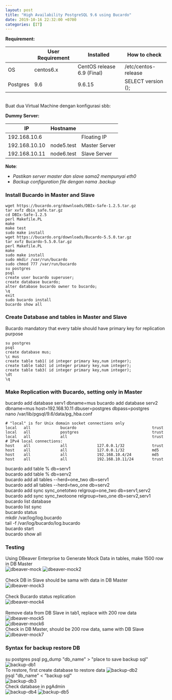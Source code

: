 ```yaml
---
layout: post
title: "High Availability PostgreSQL 9.6 using Bucardo"
date: 2019-10-16 22:32:00 +0700
categories: [IT]
---
```


**Requirement:**

|          	| User Requirement 	| Installed                         	| How to check        	|
|----------	|------------------	|-----------------------------------	|---------------------	|
| OS       	| centos6.x        	| CentOS release 6.9 (Final)        	| /etc/centos-release 	|
| Postgres 	| 9.6              	| 9.6.15                            	| SELECT version ();  	|  

<head>						<!--- Memberikan border line pada table --->
<style>
table 

td, th {
  border: 1px solid #dddddd;
  text-align: left;
  padding: 8px;
}

tr:nth-child(even) {
  background-color: #dddddd;
}
</style>
</head>
<br/>							<!--- Memberikan blank line --->
Buat dua Virtual Machine dengan konfigurasi sbb:      
  
**Dummy Server:**

| IP            	| Hostname   	|               	|
|---------------	|------------	|---------------	|
| 192.168.10.6  	|            	| Floating IP   	|
| 192.168.10.10 	| node5.test 	| Master Server 	|
| 192.168.10.11 	| node6.test 	| Slave Server  	|

**Note**:
+	<em>Pastikan server master dan slave sama2 mempunyai eth0</em>
+	<em>Backup configuration file dengan nama .backup</em>

### Install Bucardo in Master and Slave
	wget https://bucardo.org/downloads/DBIx-Safe-1.2.5.tar.gz
	tar xvfz dbix_safe.tar.gz
	cd DBIx-Safe-1.2.5
	perl Makefile.PL
	make
	make test
	sudo make install
	wget https://bucardo.org/downloads/Bucardo-5.5.0.tar.gz
	tar xvfz Bucardo-5.5.0.tar.gz
	perl Makefile.PL
	make
	sudo make install
	sudo mkdir /var/run/bucardo
	sudo chmod 777 /var/run/bucardo
	su postgres
	psql
	create user bucardo superuser;
	create database bucardo;
	alter database bucardo owner to bucardo;
	\q
	exit
	sudo bucardo install
	bucardo show all

### Create Database and tables in Master and Slave  
Bucardo mandatory that every table should have primary key for replication purpose  

	su postgres
	psql
	create database mus;
	\c mus
	create table tab1( id integer primary key,num integer);
	create table tab2( id integer primary key,num integer);
	create table tab3( id integer primary key,num integer);
	\dt
	\q

### Make Replication with Bucardo, setting only in Master  
bucardo add database serv1 dbname=mus
bucardo add database serv2 dbname=mus host=192.168.10.11 dbuser=postgres dbpass=postgres  
nano /var/lib/pgsql/9.6/data/pg_hba.conf  

	# "local" is for Unix domain socket connections only
	local   all             bucardo                                 trust
	local   all             postgres                                trust
	local   all             all                                     trust
	# IPv4 local connections:
	host    all             all             127.0.0.1/32            trust
	host    all             all             127.0.0.1/32            md5
	host    all             all             192.168.10.4/24         md5
	host    all             all             192.168.10.11/24        trust

bucardo add table % db=serv1  
bucardo add table % db=serv2  
bucardo add all tables --herd=one_two db=serv1  
bucardo add all tables --herd=two_one db=serv2  
bucardo add sync sync_onetotwo relgroup=one_two db=serv1,serv2  
bucardo add sync sync_twotoone relgroup=two_one db=serv2,serv1  
bucardo list database  
bucardo list sync  
bucardo status  
mkdir /var/log/log.bucardo  
tail -f /var/log/bucardo/log.bucardo  
bucardo start  
bucardo show all  

### Testing  
Using DBeaver Enterprise to Generate Mock Data in tables, make 1500 row in DB Master  
![dbeaver-mock](\images\dbeaver-mock.JPG "dbeaver-mock")
![dbeaver-mock2](\images\dbeaver-mock2.JPG "dbeaver-mock2")  
<br/>
Check DB in Slave should be sama with data in DB Master  
![dbeaver-mock3](\images\dbeaver-mock3.JPG "dbeaver-mock3")  
<br/>
Check Bucardo status replication  
![dbeaver-mock4](\images\dbeaver-mock4.JPG "dbeaver-mock4")  
<br/>
Remove data from DB Slave in tab1, replace with 200 row data  
![dbeaver-mock5](\images\dbeaver-mock5.JPG "dbeaver-mock5")  
![dbeaver-mock6](\images\dbeaver-mock6.JPG "dbeaver-mock6") 
<br/> 
Check in DB Master, should be 200 row data, same with DB Slave  
![dbeaver-mock7](\images\dbeaver-mock7.JPG "dbeaver-mock7") 
<br/>

### Syntax for backup restore DB
su postgres
psql
pg_dump "db_name" > "place to save backup sql"
![backup-db1](\images\backup-db1.JPG "backup-db1")
<br/>
To restore, first create database to restore data
![backup-db2](\images\backup-db2.JPG "backup-db2")  
psql "db_name" < "backup sql"
<br/>
![backup-db3](\images\backup-db3.JPG "backup-db3")  
Check database in pgAdmin
<br/>
![backup-db4](\images\backup-db4.JPG "backup-db4")
![backup-db5](\images\backup-db5.JPG "backup-db5")